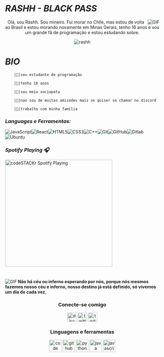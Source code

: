 















#                                                                     *RASHH - BLACK PASS*                               

<img align="right" alt="GIF" src="https://cdn.discordapp.com/attachments/784794074531364894/785040894578786304/e605bff4647a133f17044335c7fbdd02.gif" />

<p align="center">Olá, sou Rashh. Sou mineiro. Fui morar no Chile, mas estou de volta ao Brasil e estou morando novamente em Minas Gerais, tenho 16 anos e sou um grande fã de programação e estou estudando sobre. </p>

<p align="center"> <img src="https://komarev.com/ghpvc/?username=rashh&color=060606" alt="rashh" /> </p>

#                                                                   *BIO* 

        |🔰|sou estudante de programação

        |🔰|tenho 16 anos

        |🔰|sou meio sociopata

        |🔰|nao sou de muitas amizades mais se quiser so chamar no discord 

        |🔰|trabalho com minha família 



     
###  *Languages e Ferramentas:*
![JavaScript](https://img.shields.io/badge/-JavaScript-black?style=flat-square&logo=javascript)![React](https://img.shields.io/badge/-React-black?style=flat-square&logo=react)![HTML5](https://img.shields.io/badge/-HTML5-black?style=flat-square&logo=html5&logoColor=white)![CSS3](https://img.shields.io/badge/-CSS3-black?style=flat-square&logo=css3)![C++](https://img.shields.io/badge/-C++-black?style=flat-square&logo=c)![Git](https://img.shields.io/badge/-Git-black?style=flat-square&logo=git)![GitHub](https://img.shields.io/badge/-GitHub-black?style=flat-square&logo=github)![Gitlab](https://img.shields.io/badge/-Gitlab-black?style=flat-square&logo=gitlab)![Ubuntu](https://img.shields.io/badge/-Ubuntu-black?style=flat-square&logo=ubuntu)

### *Spotify Playing 🎧*

[<img src="https://now-playing-codeSTACKr.vercel.app/api/spotify-playing" alt="codeSTACKr Spotify Playing" width="350" />](https://open.spotify.com/track/7mcdgAXmb35dakBnfDIv3q?si=sctTCqEwTD6PcF0FkwtRwQ)

#

<img align="left" alt="GIF" src="https://cdn.discordapp.com/attachments/784794074531364894/785042896575266826/Anime_12.gif" />

**Não há céu ou inferno esperando por nós, porque nós mesmos fazemos nosso céu e inferno, nosso destino já está definido, só vivemos um dia de cada vez.**

<h3 align="center">Conecte-se comigo</h3>
<p align="center">
<a href="/" target="blank"><img align="center" src="https://simpleicons.org/icons/discord.svg" alt="discord" height="30" width="30"/></a>
<a href="https://twitter.com/@Rashh47" target="blank"><img align="center" src="https://simpleicons.org/icons/twitter.svg" alt="twitter" height="30" width="30"/></a>
<a href="https://twitch.tv/rashh" target="blank"><img align="center" src="https://simpleicons.org/icons/twitch.svg" alt="twitch" height="30" width="30"/></a>
</p>


<h3 align="center">Linguagens e ferramentas</h3>
<p align="center"><img src="https://simpleicons.org/icons/visualstudiocode.svg" title="Visual Studio Code" alt="code" width="40" height="40"/>
<img src="https://simpleicons.org/icons/github.svg" title="GitHub" alt="github" width="40" height="40"/>
<img src="https://simpleicons.org/icons/python.svg" title="Python" alt="python" width="40" height="40"/>
<img src="https://simpleicons.org/icons/java.svg" title="Java" alt="java" width="40" height="40"/>
<img src="https://simpleicons.org/icons/javascript.svg" title="JavaScript" alt="javascript" width="40" height="40"/></p>
